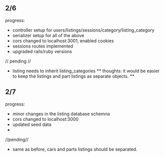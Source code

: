 2/6 
----------------
progress:
- controller setup for users/listings/sessions/category/listing_category
- serializer setup for all of the above
- cors changed to localhost:3001, enabled cookies
- sessions routes implemented
- upgraded rails/ruby versions 

// pending //
- listing needs to inherit listing_categories
** thoughts: it would be easier to keep the listings and part listings as separate objects. **

2/7
-----------------
progress: 
- minor changes in the listing database schemna
- cors changed to localhost:3000
- updated seed data
- 

//pending//
- same as before, cars and parts listings should be separated. 



